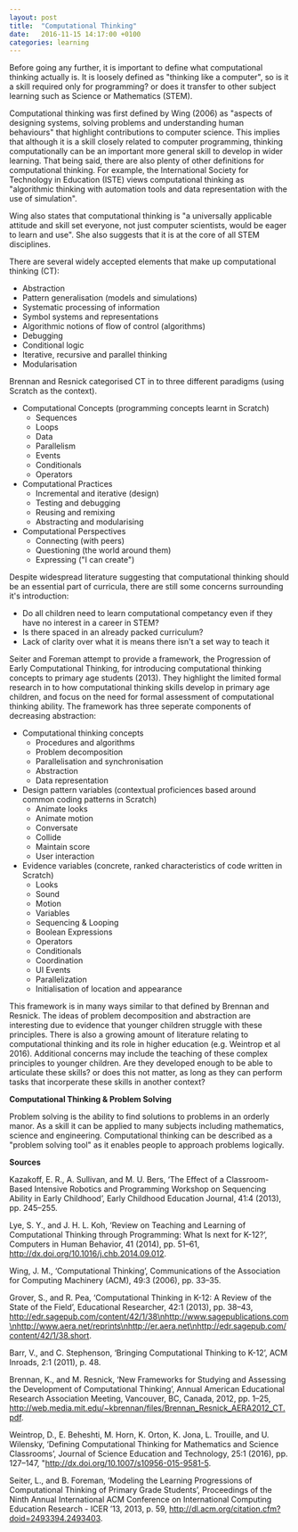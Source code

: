 ```yaml
---
layout: post
title:  "Computational Thinking"
date:   2016-11-15 14:17:00 +0100
categories: learning
---
```


Before going any further, it is important to define what computational thinking actually is. It is loosely defined as "thinking like a computer", so is it a skill required only for programming? or does it transfer to other subject learning such as Science or Mathematics (STEM).

Computational thinking was first defined by Wing (2006) as "aspects of designing systems, solving problems and understanding human behaviours" that highlight contributions to computer science. This implies that although it is a skill closely related to computer programming, thinking computationally can be an important more general skill to develop in wider learning. That being said, there are also plenty of other definitions for computational thinking. For example, the International Society for Technology in Education (ISTE) views computational thinking as "algorithmic thinking with automation tools and data representation with the use of simulation".

Wing also states that computational thinking is "a universally applicable attitude and skill set everyone, not just computer scientists, would be eager to learn and use". She also suggests that it is at the core of all STEM disciplines.

There are several widely accepted elements that make up computational thinking (CT):

- Abstraction
- Pattern generalisation (models and simulations)
- Systematic processing of information
- Symbol systems and representations
- Algorithmic notions of flow of control (algorithms)
- Debugging
- Conditional logic
- Iterative, recursive and parallel thinking
- Modularisation

Brennan and Resnick categorised CT in to three different paradigms (using Scratch as the context).

- Computational Concepts (programming concepts learnt in Scratch)
	- Sequences
	- Loops
	- Data
	- Parallelism
	- Events
	- Conditionals
	- Operators
- Computational Practices
	- Incremental and iterative (design)
	- Testing and debugging
	- Reusing and remixing
	- Abstracting and modularising
- Computational Perspectives
	- Connecting (with peers)
	- Questioning (the world around them)
	- Expressing ("I can create")

Despite widespread literature suggesting that computational thinking should be an essential part of curricula, there are still some concerns surrounding it's introduction:

- Do all children need to learn computational competancy even if they have no interest in a career in STEM?
- Is there spaced in an already packed curriculum?
- Lack of clarity over what it is means there isn't a set way to teach it

Seiter and Foreman attempt to provide a framework, the Progression of Early Computational Thinking, for introducing computational thinking concepts to primary age students (2013). They highlight the limited formal research in to how computational thinking skills develop in primary age children, and focus on the need for formal assessment of computational thinking ability.  The framework has three seperate components of decreasing abstraction:

- Computational thinking concepts
	- Procedures and algorithms
	- Problem decomposition
	- Parallelisation and synchronisation
	- Abstraction
	- Data representation
- Design pattern variables (contextual proficiences based around common coding patterns in Scratch)
	- Animate looks
	- Animate motion
	- Conversate
	- Collide
	- Maintain score
	- User interaction
- Evidence variables (concrete, ranked characteristics of code written in Scratch)
	- Looks
	- Sound
	- Motion
	- Variables
	- Sequencing & Looping
	- Boolean Expressions
	- Operators
	- Conditionals
	- Coordination
	- UI Events
	- Parallelization
	- Initialisation of location and appearance

This framework is in many ways similar to that defined by Brennan and Resnick. The ideas of problem decomposition and abstraction are interesting due to evidence that younger children struggle with these principles. There is also a growing amount of literature relating to computational thinking  and its role in higher education (e.g. Weintrop et al 2016). Additional concerns may include the teaching of these complex principles to younger children. Are they developed enough to be able to articulate these skills? or does this not matter, as long as they can perform tasks that incorperate these skills in another context?

**Computational Thinking & Problem Solving**

Problem solving is the ability to find solutions to problems in an orderly manor. As a skill it can be applied to many subjects including mathematics, science and engineering. Computational thinking can be described as a "problem solving tool" as it enables people to approach problems logically.

**Sources**

Kazakoff, E. R., A. Sullivan, and M. U. Bers, ‘The Effect of a Classroom-Based Intensive Robotics and Programming Workshop on Sequencing Ability in Early Childhood’, Early Childhood Education Journal, 41:4 (2013), pp. 245–255.

Lye, S. Y., and J. H. L. Koh, ‘Review on Teaching and Learning of Computational Thinking through Programming: What Is next for K-12?’, Computers in Human Behavior, 41 (2014), pp. 51–61, http://dx.doi.org/10.1016/j.chb.2014.09.012.

Wing, J. M., ‘Computational Thinking’, Communications of the Association for Computing Machinery (ACM), 49:3 (2006), pp. 33–35.

Grover, S., and R. Pea, ‘Computational Thinking in K-12: A Review of the State of the Field’, Educational Researcher, 42:1 (2013), pp. 38–43, http://edr.sagepub.com/content/42/1/38\nhttp://www.sagepublications.com\nhttp://www.aera.net/reprints\nhttp://er.aera.net\nhttp://edr.sagepub.com/content/42/1/38.short.

Barr, V., and C. Stephenson, ‘Bringing Computational Thinking to K-12’, ACM Inroads, 2:1 (2011), p. 48.

Brennan, K., and M. Resnick, ‘New Frameworks for Studying and Assessing the Development of Computational Thinking’, Annual American Educational Research Association Meeting, Vancouver, BC, Canada, 2012, pp. 1–25, http://web.media.mit.edu/~kbrennan/files/Brennan_Resnick_AERA2012_CT.pdf.

Weintrop, D., E. Beheshti, M. Horn, K. Orton, K. Jona, L. Trouille, and U. Wilensky, ‘Defining Computational Thinking for Mathematics and Science Classrooms’, Journal of Science Education and Technology, 25:1 (2016), pp. 127–147, "http://dx.doi.org/10.1007/s10956-015-9581-5.

Seiter, L., and B. Foreman, ‘Modeling the Learning Progressions of Computational Thinking of Primary Grade Students’, Proceedings of the Ninth Annual International ACM Conference on International Computing Education Research - ICER ’13, 2013, p. 59, http://dl.acm.org/citation.cfm?doid=2493394.2493403.
